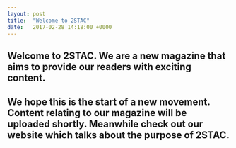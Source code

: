 ```yaml
---
layout: post
title:  "Welcome to 2STAC"
date:   2017-02-28 14:18:00 +0000
---
```


## Welcome to 2STAC. We are a new magazine that aims to provide our readers with exciting content. 

## We hope this is the start of a new movement. Content relating to our magazine will be uploaded shortly. Meanwhile check out our website which talks about the purpose of 2STAC. 
